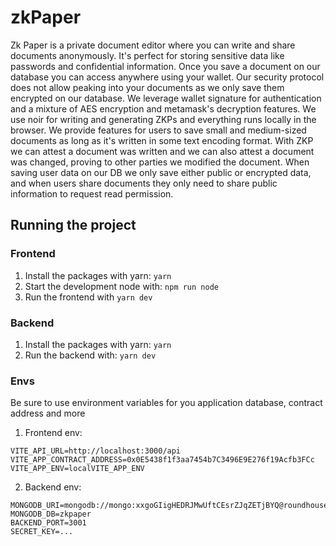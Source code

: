 # zkPaper

Zk Paper is a private document editor where you can write and share documents anonymously. It's perfect for storing sensitive data like passwords and confidential information. Once you save a document on our database you can access anywhere using your wallet. Our security protocol does not allow peaking into your documents as we only save them encrypted on our database. We leverage wallet signature for authentication and a mixture of AES encryption and metamask's decryption features. We use noir for writing and generating ZKPs and everything runs locally in the browser. We provide features for users to save small and medium-sized documents as long as it's written in some text encoding format. With ZKP we can attest a document was written and we can also attest a document was changed, proving to other parties we modified the document. When saving user data on our DB we only save either public or encrypted data, and when users share documents they only need to share public information to request read permission.


## Running the project

### Frontend

1. Install the packages with yarn:
```yarn```
2. Start the development node with:
```npm run node```
3. Run the frontend with
 ```yarn dev```


### Backend

1. Install the packages with yarn:
```yarn```
2. Run the backend with:
```yarn dev```

### Envs
Be sure to use environment variables for you application database, contract address and more

1. Frontend env:
```
VITE_API_URL=http://localhost:3000/api
VITE_APP_CONTRACT_ADDRESS=0x0E5438f1f3aa7454b7C3496E9E276f19Acfb3FCc
VITE_APP_ENV=localVITE_APP_ENV
```

2. Backend env:
```
MONGODB_URI=mongodb://mongo:xxgoGIigHEDRJMwUftCEsrZJqZETjBYQ@roundhouse.proxy.rlwy.net:46865
MONGODB_DB=zkpaper
BACKEND_PORT=3001
SECRET_KEY=...
```